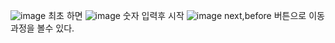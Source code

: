 ![image](https://github.com/BaSak0630/HanoiVisible/assets/75555609/1626f4d7-7cfd-4460-bdb6-ef5f97e35cc2)
최초 하면
![image](https://github.com/BaSak0630/HanoiVisible/assets/75555609/17a40c6b-6bda-4f16-974d-d0d844fc5e47)
숫자 입력후 시작
![image](https://github.com/BaSak0630/HanoiVisible/assets/75555609/f3c13526-e005-4c4d-9bed-be8fdeda4bae)
next,before 버튼으로 이동과정을 볼수 있다. 
